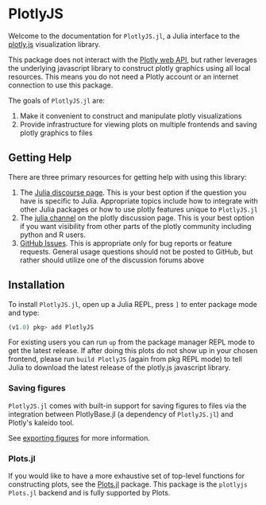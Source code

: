 # PlotlyJS

Welcome to the documentation for `PlotlyJS.jl`, a Julia interface to the
[plotly.js](https://plot.ly/javascript) visualization library.

This package does not interact with the [Plotly web
API](https://api.plot.ly/v2/), but rather leverages the underlying javascript
library to construct plotly graphics using all local resources. This means you
do not need a Plotly account or an internet connection to use this package.

The goals of `PlotlyJS.jl` are:

1. Make it convenient to construct and manipulate plotly visualizations
2. Provide infrastructure for viewing plots on multiple frontends and saving
plotly graphics to files

## Getting Help

There are three primary resources for getting help with using this library:

1. The [Julia discourse page](https://discourse.julialang.org/). This is your best option if the question you have is specific to Julia. Appropriate topics include how to integrate with other Julia packages or how to use plotly features unique to `PlotlyJS.jl`
2. The [julia channel](https://community.plotly.com/c/graphing-libraries/julia/23) on the plotly discussion page. This is your best option if you want visibility from other parts of the plotly community including python and R users.
3. [GitHub Issues](https://github.com/JuliaPlots/PlotlyJS.jl/issues). This is appropriate only for bug reports or feature requests. General usage questions should not be posted to GitHub, but rather should utilize one of the discussion forums above

## Installation

To install `PlotlyJS.jl`, open up a Julia REPL, press `]` to enter package mode and type:

```julia
(v1.0) pkg> add PlotlyJS
```

For existing users you can run `up` from the package manager REPL mode to get
the latest release. If after doing this plots do not show up in your chosen
frontend, please run `build PlotlyJS` (again from pkg REPL mode) to tell Julia
to download the latest release of the plotly.js javascript library.

### Saving figures

`PlotlyJS.jl` comes with built-in support for saving figures to files via the
integration between PlotlyBase.jl (a dependency of `PlotlyJS.jl`) and Plotly's
kaleido tool.

See [exporting figures](https://juliaplots.org/PlotlyJS.jl/stable/manipulating_plots/#Saving-figures)
for more information.

### Plots.jl

If you would like to have a more exhaustive set of top-level functions for
constructing plots, see the [Plots.jl](https://docs.juliaplots.org/latest/)
package. This package is the `plotlyjs` `Plots.jl` backend and is fully supported
by Plots.
